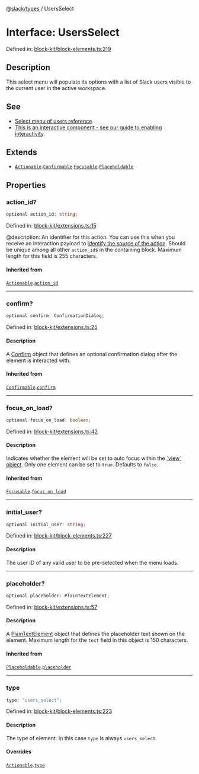 [@slack/types](../index.md) / UsersSelect

# Interface: UsersSelect

Defined in: [block-kit/block-elements.ts:219](https://github.com/slackapi/node-slack-sdk/blob/main/packages/types/src/block-kit/block-elements.ts#L219)

## Description

This select menu will populate its options with a list of Slack users visible to the current user in the
active workspace.

## See

 - [Select menu of users reference](https://docs.slack.dev/reference/block-kit/block-elements/select-menu-element#users_select).
 - [This is an interactive component - see our guide to enabling interactivity](https://docs.slack.dev/interactivity/handling-user-interaction).

## Extends

- [`Actionable`](Actionable.md).[`Confirmable`](Confirmable.md).[`Focusable`](Focusable.md).[`Placeholdable`](Placeholdable.md)

## Properties

### action\_id?

```ts
optional action_id: string;
```

Defined in: [block-kit/extensions.ts:15](https://github.com/slackapi/node-slack-sdk/blob/main/packages/types/src/block-kit/extensions.ts#L15)

@description: An identifier for this action. You can use this when you receive an interaction payload to
[identify the source of the action](https://docs.slack.dev/interactivity/handling-user-interaction#payloads). Should be unique
among all other `action_id`s in the containing block. Maximum length for this field is 255 characters.

#### Inherited from

[`Actionable`](Actionable.md).[`action_id`](Actionable.md#action_id)

***

### confirm?

```ts
optional confirm: ConfirmationDialog;
```

Defined in: [block-kit/extensions.ts:25](https://github.com/slackapi/node-slack-sdk/blob/main/packages/types/src/block-kit/extensions.ts#L25)

#### Description

A [Confirm](Confirm.md) object that defines an optional confirmation dialog after the element is interacted
with.

#### Inherited from

[`Confirmable`](Confirmable.md).[`confirm`](Confirmable.md#confirm)

***

### focus\_on\_load?

```ts
optional focus_on_load: boolean;
```

Defined in: [block-kit/extensions.ts:42](https://github.com/slackapi/node-slack-sdk/blob/main/packages/types/src/block-kit/extensions.ts#L42)

#### Description

Indicates whether the element will be set to auto focus within the
[\`view\` object](https://docs.slack.dev/surfaces/modals). Only one element can be set to `true`.
Defaults to `false`.

#### Inherited from

[`Focusable`](Focusable.md).[`focus_on_load`](Focusable.md#focus_on_load)

***

### initial\_user?

```ts
optional initial_user: string;
```

Defined in: [block-kit/block-elements.ts:227](https://github.com/slackapi/node-slack-sdk/blob/main/packages/types/src/block-kit/block-elements.ts#L227)

#### Description

The user ID of any valid user to be pre-selected when the menu loads.

***

### placeholder?

```ts
optional placeholder: PlainTextElement;
```

Defined in: [block-kit/extensions.ts:57](https://github.com/slackapi/node-slack-sdk/blob/main/packages/types/src/block-kit/extensions.ts#L57)

#### Description

A [PlainTextElement](PlainTextElement.md) object that defines the placeholder text shown on the element. Maximum
length for the `text` field in this object is 150 characters.

#### Inherited from

[`Placeholdable`](Placeholdable.md).[`placeholder`](Placeholdable.md#placeholder)

***

### type

```ts
type: "users_select";
```

Defined in: [block-kit/block-elements.ts:223](https://github.com/slackapi/node-slack-sdk/blob/main/packages/types/src/block-kit/block-elements.ts#L223)

#### Description

The type of element. In this case `type` is always `users_select`.

#### Overrides

[`Actionable`](Actionable.md).[`type`](Actionable.md#type)

